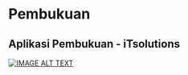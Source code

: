 # Pembukuan
## Aplikasi Pembukuan - iTsolutions
[![IMAGE ALT TEXT](http://img.youtube.com/vi/6IEnpeTpg90/0.jpg)](https://youtu.be/6IEnpeTpg90 "Aplikasi Pembukuan")
